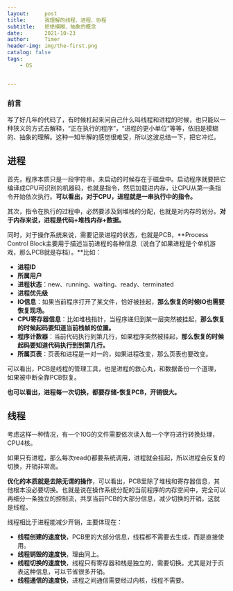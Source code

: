```yaml
---
layout:     post
title:      我理解的线程、进程、协程
subtitle:   拒绝模糊、抽象的概念
date:       2021-10-23
author:     Timer
header-img: img/the-first.png
catalog: false
tags:
    - OS


---
```


### 前言

​		写了好几年的代码了，有时候杠起来问自己什么叫线程和进程的时候，也只能以一种狭义的方式去解释，“正在执行的程序”，“进程的更小单位”等等，依旧是模糊的、抽象的理解。这种一知半解的感觉很难受，所以这波总结一下，把它冲烂。



## 进程

首先，程序本质只是一段字符串，未启动的时候存在于磁盘中。启动程序就要把它编译成CPU可识别的机器码，也就是指令，然后加载进内存，让CPU从第一条指令开始依次执行。**可以看出，对于CPU，进程就是一串执行中的指令。**

其次，指令在执行的过程中，必然要涉及到堆栈的分配，也就是对内存的划分。**对于内存来说，进程是代码+堆栈内存+数据。**

同时，对于操作系统来说，需要记录进程的状态，也就是PCB，**Process Control Block主要用于描述当前进程的各种信息（说白了如果进程是个单机游戏，那么PCB就是存档）。**比如：

- **进程ID**
- **所属用户**
- **进程状态**：new、running、waiting、ready、terminated
- **进程优先级**
- **IO信息**：如果当前程序打开了某文件，恰好被挂起，**那么恢复的时候IO也需要恢复现场。**
- **CPU寄存器信息**：比如堆栈指针，当程序递归到某一层突然被挂起，**那么恢复的时候起码要知道当前栈帧的位置。**
- **程序计数器**：当前代码执行到第几行，如果程序突然被挂起，**那么恢复的时候起码要知道代码执行到到第几行。**
- **所属页表**：页表和进程是一对一的，如果进程改变，那么页表也要改变。

可以看出，PCB是线程的管理工具，也是进程的救心丸，和数据备份一个道理，如果被中断全靠PCB恢复。

**也可以看出，进程每一次切换，都要存储-恢复PCB，开销很大。**



## 线程

考虑这样一种情况，有一个10G的文件需要依次读入每一个字符进行转换处理，CPU4核。

如果只有进程，那么每次read()都要系统调用，进程就会挂起，所以进程会反复的切换，开销非常高。

**优化的本质就是去除无谓的操作**，可以看出，PCB里除了堆栈和寄存器信息，其他根本没必要切换。也就是说在操作系统分配的当前程序的内存空间中，完全可以再细分一条独立的控制流，共享当前PCB的大部分信息，减少切换的开销，这就是线程。

线程相比于进程能减少开销，主要体现在：

- **线程创建的速度快**，PCB里的大部分信息，线程都不需要去生成，而是直接使用。
- **线程销毁的速度快**，理由同上。
- **线程切换的速度快**，线程只有寄存器和栈是独立的，需要切换。尤其是对于页表这种信息，可以节省很多开销。
- **线程通信的速度快**，进程之间通信需要经过内核，线程不需要。



























